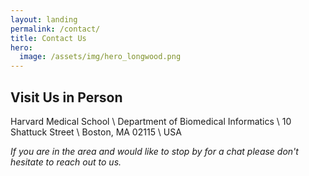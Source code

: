 ```yaml
---
layout: landing
permalink: /contact/
title: Contact Us
hero:
  image: /assets/img/hero_longwood.png
---
```


## Visit Us in Person

Harvard Medical School \\
Department of Biomedical Informatics \\
10 Shattuck Street \\
Boston, MA 02115 \\
USA

_If you are in the area and would like to stop by for a chat please don't hesitate to reach out to us._
